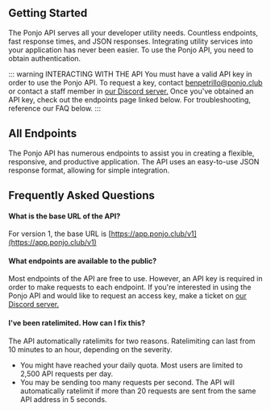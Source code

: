 ## Getting Started

The Ponjo API serves all your developer utility needs. Countless endpoints, fast response times, and JSON responses. Integrating utility services into your application has never been easier. To use the Ponjo API, you need to obtain authentication.

::: warning INTERACTING WITH THE API
You must have a valid API key in order to use the Ponjo API. To request a key, contact [benpetrillo@ponjo.club](mailto:benpetrillo@ponjo.club) or contact a staff member in [our Discord server.](https://ponjo.club/discord)
Once you've obtained an API key, check out the endpoints page linked below. For troubleshooting, reference our FAQ below.
:::

## All Endpoints

The Ponjo API has numerous endpoints to assist you in creating a flexible, responsive, and productive application. The API uses an easy-to-use JSON response format, allowing for simple integration.

## Frequently Asked Questions

#### What is the base URL of the API?

For version 1, the base URL is [https://app.ponjo.club/v1](https://app.ponjo.club/v1)

#### What endpoints are available to the public?

Most endpoints of the API are free to use. However, an API key is required in order to make requests to each endpoint. If you're interested in using the Ponjo API and would like to request an access key, make a ticket on [our Discord server.](https://ponjo.club/discord)

#### I've been ratelimited. How can I fix this?

The API automatically ratelimits for two reasons. Ratelimiting can last from 10 minutes to an hour, depending on the severity.
- You might have reached your daily quota. Most users are limited to 2,500 API requests per day.
- You may be sending too many requests per second. The API will automatically ratelimit if more than 20 requests are sent from the same API address in 5 seconds.